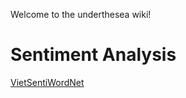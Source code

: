 Welcome to the underthesea wiki!

# Sentiment Analysis

[VietSentiWordNet](https://github.com/magizbox/underthesea/wiki/VietSentiWordNet)